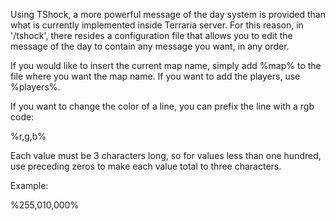 Using TShock, a more powerful message of the day system is provided than what is currently implemented inside Terraria server. For this reason, in '/tshock', there resides a configuration file that allows you to edit the message of the day to contain any message you want, in any order.

If you would like to insert the current map name, simply add %map% to the file where you want the map name. If you want to add the players, use %players%.

If you want to change the color of a line, you can prefix the line with a rgb code:

%r,g,b%

Each value must be 3 characters long, so for values less than one hundred, use preceding zeros to make each value total to three characters.

Example:

%255,010,000%